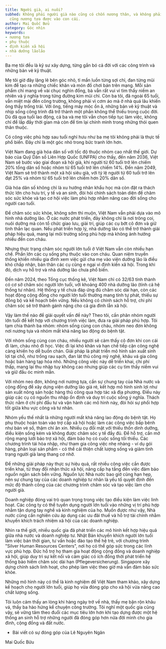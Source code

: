 ```yaml
---
title: Người già, ai nuôi?
subhed: Không phải người già nào cũng có chốn nương thân, và không phải cha mẹ nào
  cũng nương tựa được vào con cái.
author: Mai Quốc Bửu
category: Góc nhìn
keywords:
- nương tựa
- phụ thuộc
- định kiến xã hội
- nhà dưỡng lãolão
---
```


Ba mẹ tôi đều là kỹ sư xây dựng, từng gắn bó cả đời với các công trình và những bản vẽ kỹ thuật.

Mẹ tôi giờ đây lặng lẽ bên góc nhỏ, tỉ mẩn luồn từng sợi chỉ, đan từng mũi kim để tạo ra những chiếc khăn và món đồ chơi bán trên mạng. Mỗi sản phẩm chỉ mang về vài chục nghìn đồng, bà vẫn rất vui vì tìm thấy niềm an nhiên và ý nghĩa trong từng đường kim mũi chỉ. Còn ba tôi, đã ngoài 65 tuổi, vẫn miệt mài đến công trường, không phải vì cơm áo mà ở nhà quá lâu khiến ông thấy trống trải. Với ông, tiếng máy móc ồn ã, những bản vẽ kỹ thuật và nhịp sống công trình đã trở thành một phần không thể thiếu trong cuộc đời. Dù đã qua tuổi lao động, cả ba và mẹ tôi vẫn chọn tiếp tục làm việc, không chỉ để lấp đầy thời gian mà còn để tìm lại chính mình trong những thói quen thân thuộc.

Có công việc phù hợp sau tuổi nghỉ hưu như ba mẹ tôi không phải là thực tế phổ biến. Đây chỉ là một góc nhỏ trong bức tranh lớn hơn.

Việt Nam đang già hóa dân số với tốc độ thuộc nhóm cao nhất thế giới. Dự báo của Quỹ Dân số Liên Hợp Quốc (UNFPA) cho thấy, đến năm 2036, Việt Nam sẽ bước vào giai đoạn xã hội già, khi người từ 60 tuổi trở lên chiếm 20% tổng dân số hoặc nhóm từ 65 tuổi trở lên chiếm 14%. Đến năm 2049, Việt Nam sẽ trở thành một xã hội siêu già, với tỷ lệ người từ 60 tuổi trở lên đạt 25% và nhóm từ 65 tuổi trở lên chiếm hơn 20% dân số.

Già hóa dân số không chỉ là xu hướng nhân khẩu học mà còn đặt ra thách thức lớn cho hưu trí, y tế và an sinh, đòi hỏi chính sách toàn diện để chăm sóc sức khỏe và tạo cơ hội việc làm phù hợp nhằm nâng cao đời sống cho người cao tuổi.

Để chăm sóc sức khỏe, không sớm thì muộn, Việt Nam vẫn phải dựa vào mô hình nhà dưỡng lão. Ở các nước phát triển, đây không chỉ là nơi trông coi, nuôi dưỡng mà còn tổ chức giao lưu, giải trí, giúp các cụ bớt cô đơn và giữ tinh thần lạc quan. Nếu phát triển hợp lý, nhà dưỡng lão có thể trở thành giải pháp hiệu quả, mang lại môi trường sống phù hợp mà không ảnh hưởng nhiều đến con cháu.

Nhưng thực trạng chăm sóc người lớn tuổi ở Việt Nam vẫn còn nhiều hạn chế. Phần lớn các cụ sống phụ thuộc vào con cháu. Quan niệm truyền thống khiến nhiều gia đình xem việc gửi cha mẹ vào viện dưỡng lão là điều khó chấp nhận, bản thân các cụ cũng e ngại vì định kiến xã hội. Trong khi đó, dịch vụ hỗ trợ và nhà dưỡng lão chưa phổ biến.

Đến năm 2024, theo Tổng cục thống kê, Việt Nam chỉ có 32/63 tỉnh thành có cơ sở chăm sóc người lớn tuổi, với khoảng 400 nhà dưỡng lão (tính cả hệ thống tư nhân). Hệ thống y tế chưa đáp ứng đủ chăm sóc dài hạn, còn các hoạt động cộng đồng cho người lớn tuổi thường mang tính tự phát, thiếu sự đồng bộ và kế hoạch bền vững. Nếu không có chính sách hỗ trợ, chi phí chăm sóc sẽ trở thành gánh nặng cho cả gia đình lẫn xã hội.

Vậy làm thế nào để giải quyết vấn đề này? Theo tôi, cần phân nhóm người lớn tuổi để kết hợp với chương trình việc làm, đưa ra giải pháp phù hợp. Tôi tạm chia thành ba nhóm: nhóm sống cùng con cháu, nhóm neo đơn không nơi nương tựa và nhóm mất khả năng lao động do bệnh tật.

Với nhóm sống cùng con cháu, nhiều người sẽ cảm thấy cô đơn khi con cái đi làm, cháu nhỏ đi học. Việc đi lại khó khăn và hạn chế tiếp cận công nghệ càng khiến họ dễ buồn chán. Giải pháp là phát triển mô hình sản xuất sinh lợi tại chỗ, như trồng rau sạch, đan lát thủ công mỹ nghệ, khâu vá gia công hoặc bán hàng tạp hóa nhỏ. Những công việc này dễ triển khai, chi phí thấp, mang lại thu nhập tuy không cao nhưng giúp các cụ tìm thấy niềm vui và giữ đầu óc minh mẫn.

Với nhóm neo đơn, không nơi nương tựa, cần sự chung tay của Nhà nước và cộng đồng để xây dựng viện dưỡng lão giá rẻ, kết hợp mô hình sinh lợi như sản xuất nông sản hoặc hàng thủ công qua hợp tác xã địa phương. Điều này giúp các cụ có nguồn thu nhập ổn định và duy trì cuộc sống ý nghĩa. Thách thức nằm ở chi phí đầu tư và vận hành các mô hình này, đòi hỏi sự phối hợp tốt giữa khu vực công và tư nhân.

Nhóm yếu thế nhất là những người mất khả năng lao động do bệnh tật. Họ phụ thuộc hoàn toàn vào trợ cấp xã hội hoặc làm các công việc bấp bênh như bán vé số, thậm chí ăn xin. Nhiều cụ đối mặt với thiếu thốn dinh dưỡng, điều kiện sống kém và không được chăm sóc y tế đầy đủ. Để hỗ trợ, cần mở rộng mạng lưới bảo trợ xã hội, đảm bảo họ có cuộc sống tối thiểu. Các chương trình tái hòa nhập, như tham gia công việc nhẹ nhàng - ví dụ gói hàng, phân loại sản phẩm - có thể cải thiện chất lượng sống và giảm tình trạng người già lang thang cơ nhỡ.

Để những giải pháp này thực sự hiệu quả, rất nhiều công việc cần được triển khai, từ thay đổi nhận thức xã hội, nâng cấp hạ tầng đến việc đảm bảo nguồn ngân sách bền vững. Nguồn lực Nhà nước bao giờ cũng hạn hẹp, nên sự chung tay của các doanh nghiệp tư nhân là yếu tố quyết định đến mức độ thành công của các chương trình chăm sóc và tạo việc làm cho người già.

Doanh nghiệp đóng vai trò quan trọng trong việc tạo điều kiện làm việc linh hoạt. Các công ty có thể tuyển dụng người lớn tuổi vào những vị trí phù hợp nhằm tận dụng tay nghề và kinh nghiệm của họ. Muốn được như vậy, Nhà nước cũng cần nghiên cứu áp dụng các ưu đãi thuế và hỗ trợ tài chính nhằm khuyến khích trách nhiệm xã hội của các doanh nghiệp.

Nhìn ra thế giới, nhiều quốc gia đã phát triển các mô hình kết hợp hiệu quả giữa nhà nước và doanh nghiệp tư. Nhật Bản khuyến khích người lớn tuổi làm việc bán thời gian, tư vấn hoặc đào tạo thế hệ trẻ, với chương trình "Silver Human Resources Centers", nơi họ có thể góp sức trong các lĩnh vực phù hợp. Đức hỗ trợ họ tham gia hoạt động cộng đồng và doanh nghiệp xã hội, giúp duy trì sự kết nối và cảm giác có ích đồng thời phát triển hệ thống bảo hiểm chăm sóc dài hạn (Pflegeversicherung). Singapore xây dựng chính sách linh hoạt, cho phép làm việc theo giờ mà vẫn đảm bảo sức khỏe.

Những mô hình này có thể là kinh nghiệm để Việt Nam tham khảo, xây dựng kế hoạch cho người lớn tuổi, giúp họ vừa đóng góp cho xã hội vừa nâng cao chất lượng sống.

Tôi luôn cảm thấy an lòng khi hàng ngày trở về nhà, thấy mẹ bận rộn khâu vá, thấy ba hào hứng kể chuyện công trường. Tôi nghĩ một quốc gia cũng vậy, sẽ vững tâm theo đuổi các mục tiêu lớn hơn khi tạo dựng được một hệ thống an sinh hỗ trợ những người đã đóng góp hơn nửa đời mình cho gia đình, cộng đồng và đất nước.

* Bài viết có sự đóng góp của Lê Nguyên Ngân

Mai Quốc Bửu
